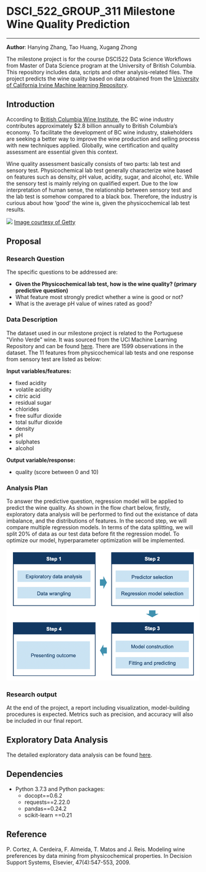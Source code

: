 # DSCI_522_GROUP_311 Milestone Wine Quality Prediction
-------------
**Author**: Hanying Zhang, Tao Huang, Xugang Zhong

The milestone project is for the course DSCI522 Data Science Workflows from Master of Data Science program at the University of British Columbia. This repository includes data, scripts and other analysis-related files. The project predicts the wine quality based on data obtained from the [University of California Irvine Machine learning Repository](http://archive.ics.uci.edu/ml/datasets/Wine+Quality). 


## Introduction

According to [British Columbia Wine Institute](https://winebc.com/industry/media/quick-facts/), the BC wine industry contributes approximately $2.8 billion annually to British Columbia’s economy. To facilitate the development of BC wine industry, stakeholders are seeking a better way to improve the wine production and selling process with new techniques applied. Globally, wine certification and quality assessment are essential given this context. 

Wine quality assessment basically consists of two parts: lab test and sensory test. Physicochemical lab test generally characterize wine based on features such as density, pH value, acidity, sugar, and alcohol, etc. While the sensory test is mainly relying on qualified expert. Due to the low interpretation of human sense, the relationship between sensory test and the lab test is somehow compared to a black box. Therefore, the industry is curious about how ‘good’ the wine is, given the physicochemical lab test results. 


![](https://253qv1sx4ey389p9wtpp9sj0-wpengine.netdna-ssl.com/wp-content/uploads/2019/02/Wine_Cert_Programs_GettyImages_636693944_1920x1280.jpg)
[Image courtesy of Getty](https://253qv1sx4ey389p9wtpp9sj0-wpengine.netdna-ssl.com/wp-content/uploads/2019/02/Wine_Cert_Programs_GettyImages_636693944_1920x1280.jpg)

## Proposal

### Research Question

The specific questions to be addressed are:

- **Given the Physicochemical lab test, how is the wine quality? (primary predictive question)**
- What feature most strongly predict whether a wine is good or not?
- What is the average pH value of wines rated as good?

### Data Description 

The dataset used in our milestone project is related to the Portuguese "Vinho Verde" wine. It was sourced from the UCI Machine Learning Repository and can be found [here]( http://archive.ics.uci.edu/ml/datasets/Wine+Quality). There are 1599 observations in the dataset. The 11 features from physicochemical lab tests and one response from sensory test are listed as below: 

**Input variables/features:**

- fixed acidity 
- volatile acidity 
- citric acid 
- residual sugar 
- chlorides 
- free sulfur dioxide 
- total sulfur dioxide 
- density 
- pH 
- sulphates 
- alcohol 

**Output variable/response:**

- quality (score between 0 and 10) 

### Analysis Plan

To answer the predictive question, regression model will be applied to predict the wine quality. As shown in the flow chart below, firstly, exploratory data analysis will be performed to find out the existance of data imbalance, and the distributions of features. In the second step, we will compare multiple regression models. In terms of the data splitting, we will split 20% of data as our test data before fit the regression model. To optimize our model, hyperparameter optimization will be implemented. 

![](img/flowchart.png)


### Research output

At the end of the project, a report including visualization, model-building procedures is expected. Metrics such as precision, and accuracy will also be included in our final report.

## Exploratory Data Analysis


The detailed exploratory data analysis can be found [here](https://github.com/UBC-MDS/DSCI_522_GROUP_311/blob/6580b870cce823647df756aa431ecc9a185b786e/src/wine_quality_eda.ipynb).

## Dependencies

- Python 3.7.3 and Python packages:
  - docopt==0.6.2
  - requests==2.22.0
  - pandas==0.24.2
  - scikit-learn ==0.21


## Reference

P. Cortez, A. Cerdeira, F. Almeida, T. Matos and J. Reis. Modeling wine preferences by data mining from physicochemical properties. In Decision Support Systems, Elsevier, 47(4):547-553, 2009. 
